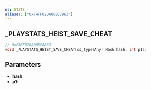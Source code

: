 ```yaml
---
ns: STATS
aliases: ["0xF4FF020A08BC8863"]
---
```

## _PLAYSTATS_HEIST_SAVE_CHEAT

```c
// 0xF4FF020A08BC8863
void _PLAYSTATS_HEIST_SAVE_CHEAT(cs_type(Any) Hash hash, int p1);
```

## Parameters
* **hash**: 
* **p1**: 

